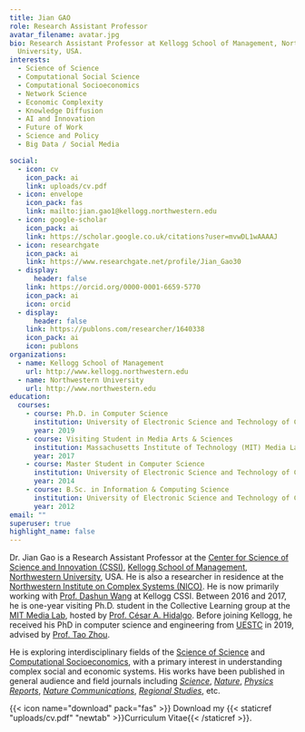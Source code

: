 ```yaml
---
title: Jian GAO
role: Research Assistant Professor
avatar_filename: avatar.jpg
bio: Research Assistant Professor at Kellogg School of Management, Northwestern
  University, USA.
interests:
  - Science of Science
  - Computational Social Science
  - Computational Socioeconomics
  - Network Science
  - Economic Complexity
  - Knowledge Diffusion
  - AI and Innovation
  - Future of Work
  - Science and Policy
  - Big Data / Social Media

social:
  - icon: cv
    icon_pack: ai
    link: uploads/cv.pdf
  - icon: envelope
    icon_pack: fas
    link: mailto:jian.gao1@kellogg.northwestern.edu
  - icon: google-scholar
    icon_pack: ai
    link: https://scholar.google.co.uk/citations?user=mvwDL1wAAAAJ
  - icon: researchgate
    icon_pack: ai
    link: https://www.researchgate.net/profile/Jian_Gao30
  - display:
      header: false
    link: https://orcid.org/0000-0001-6659-5770
    icon_pack: ai
    icon: orcid
  - display:
      header: false
    link: https://publons.com/researcher/1640338
    icon_pack: ai
    icon: publons
organizations:
  - name: Kellogg School of Management
    url: http://www.kellogg.northwestern.edu
  - name: Northwestern University
    url: http://www.northwestern.edu
education:
  courses:
    - course: Ph.D. in Computer Science
      institution: University of Electronic Science and Technology of China (advisor Prof. Tao Zhou)
      year: 2019
    - course: Visiting Student in Media Arts & Sciences
      institution: Massachusetts Institute of Technology (MIT) Media Lab (advisor Prof. César A. Hidalgo)
      year: 2017
    - course: Master Student in Computer Science
      institution: University of Electronic Science and Technology of China (advisor Prof. Tao Zhou)
      year: 2014
    - course: B.Sc. in Information & Computing Science
      institution: University of Electronic Science and Technology of China
      year: 2012
email: ""
superuser: true
highlight_name: false
---
```

Dr. Jian Gao is a Research Assistant Professor at the [Center for Science of Science and Innovation (CSSI)](https://www.kellogg.northwestern.edu/research/science-of-science.aspx), [Kellogg School of Management](http://www.kellogg.northwestern.edu), [Northwestern University](http://www.northwestern.edu), USA. He is also a researcher in residence at the [Northwestern Institute on Complex Systems (NICO)](https://www.nico.northwestern.edu). He is now primarily working with [Prof. Dashun Wang](https://www.dashunwang.com) at Kellogg CSSI. Between 2016 and 2017, he is one-year visiting Ph.D. student in the Collective Learning group at the [MIT Media Lab](https://www.media.mit.edu), hosted by [Prof. César A. Hidalgo](https://cesarhidalgo.com). Before joining Kellogg, he received his PhD in computer science and engineering from [UESTC](https://www.uestc.edu.cn) in 2019, advised by [Prof. Tao Zhou](https://scholar.google.com/citations?user=MXgWgmEAAAAJ).

He is exploring interdisciplinary fields of the [Science of Science](https://science.sciencemag.org/content/359/6379/eaao0185) and [Computational Socioeconomics](https://www.sciencedirect.com/science/article/pii/S0370157319301954), with a primary interest in understanding complex social and economic systems. His works have been published in general audience and field journals including *[Science](https://science.sciencemag.org/content/371/6525/128)*, *[Nature](https://www.nature.com/articles/546033a)*, *[Physics Reports](https://www.sciencedirect.com/science/article/pii/S0370157319301954)*, *[Nature Communications](https://www.nature.com/articles/s41467-021-26428-z)*, *[Regional Studies](https://www.tandfonline.com/doi/full/10.1080/00343404.2021.1883191)*, etc.

{{< icon name="download" pack="fas" >}} Download my {{< staticref "uploads/cv.pdf" "newtab" >}}Curriculum Vitae{{< /staticref >}}.
